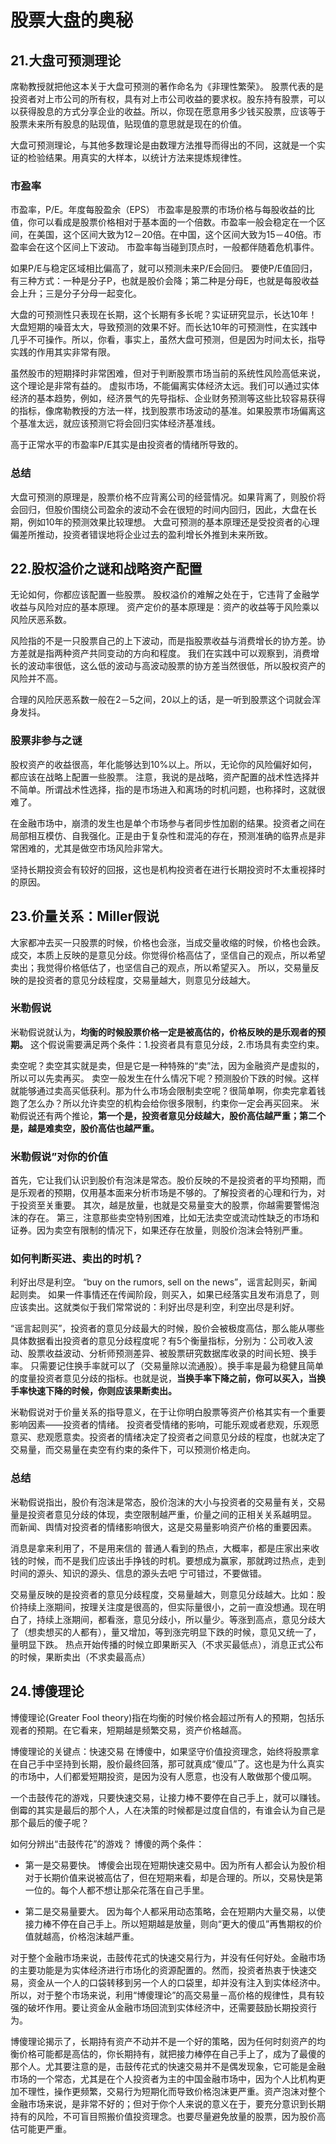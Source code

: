 # 股票大盘的奥秘
## 21.大盘可预测理论
席勒教授就把他这本关于大盘可预测的著作命名为《非理性繁荣》。
股票代表的是投资者对上市公司的所有权，具有对上市公司收益的要求权。股东持有股票，可以以获得股息的方式分享企业的收益。所以，你现在愿意用多少钱买股票，应该等于股票未来所有股息的贴现值，贴现值的意思就是现在的价值。

大盘可预测理论，与其他多数理论是由数理方法推导而得出的不同，这就是一个实证的检验结果。用真实的大样本，以统计方法来提炼规律性。

### 市盈率
市盈率，P/E。年度每股盈余（EPS） 市盈率是股票的市场价格与每股收益的比值，你可以看成是股票价格相对于基本面的一个倍数。市盈率一般会稳定在一个区间，在美国，这个区间大致为12－20倍。在中国，这个区间大致为15－40倍。市盈率会在这个区间上下波动。
市盈率每当碰到顶点时，一般都伴随着危机事件。

如果P/E与稳定区域相比偏高了，就可以预测未来P/E会回归。
要使P/E值回归，有三种方式：一种是分子P，也就是股价会降；第二种是分母E，也就是每股收益会上升；三是分子分母一起变化。

大盘的可预测性只表现在长期，这个长期有多长呢？实证研究显示，长达10年！
大盘短期的噪音太大，导致预测的效果不好。而长达10年的可预测性，在实践中几乎不可操作。所以，你看，事实上，虽然大盘可预测，但是因为时间太长，指导实践的作用其实非常有限。

虽然股市的短期择时非常困难，但对于判断股票市场当前的系统性风险高低来说，这个理论是非常有益的。
虚拟市场，不能偏离实体经济太远。我们可以通过实体经济的基本趋势，例如，经济景气的先导指标、企业财务预测等这些比较容易获得的指标，像席勒教授的方法一样，找到股票市场波动的基准。如果股票市场偏离这个基准太远，就应该预测它将会回归实体经济基准线。


高于正常水平的市盈率P/E其实是由投资者的情绪所导致的。

### 总结
大盘可预测的原理是，股票价格不应背离公司的经营情况。如果背离了，则股价将会回归，但股价围绕公司盈余的波动不会在很短的时间内回归，因此，大盘在长期，例如10年的预测效果比较理想。
大盘可预测的基本原理还是受投资者的心理偏差所推动，投资者错误地将企业过去的盈利增长外推到未来所致。

## 22.股权溢价之谜和战略资产配置
无论如何，你都应该配置一些股票。
股权溢价的难解之处在于，它违背了金融学收益与风险对应的基本原理。
资产定价的基本原理是：资产的收益等于风险乘以风险厌恶系数。

风险指的不是一只股票自己的上下波动，而是指股票收益与消费增长的协方差。协方差就是指两种资产共同变动的方向和程度。
我们在实践中可以观察到，消费增长的波动率很低，这么低的波动与高波动股票的协方差当然很低，所以股权资产的风险并不高。

合理的风险厌恶系数一般在2－5之间，20以上的话，是一听到股票这个词就会浑身发抖。

### 股票非参与之谜
股权资产的收益很高，年化能够达到10%以上。所以，无论你的风险偏好如何，都应该在战略上配置一些股票。
注意，我说的是战略，资产配置的战术性选择并不简单。所谓战术性选择，指的是市场进入和离场的时机问题，也称择时，这就很难了。

在金融市场中，崩溃的发生也是单个市场参与者同步性加剧的结果。投资者之间在局部相互模仿、自我强化。正是由于复杂性和混沌的存在，预测准确的临界点是非常困难的，尤其是做空市场风险非常大。

坚持长期投资会有较好的回报，这也是机构投资者在进行长期投资时不太重视择时的原因。

## 23.价量关系：Miller假说
大家都冲去买一只股票的时候，价格也会涨，当成交量收缩的时候，价格也会跌。
成交，本质上反映的是意见分歧。你觉得价格高估了，坚信自己的观点，所以希望卖出；我觉得价格低估了，也坚信自己的观点，所以希望买入。
所以，交易量反映的是投资者的意见分歧程度，交易量越大，则意见分歧越大。

### 米勒假说
米勒假说就认为，**均衡的时候股票价格一定是被高估的，价格反映的是乐观者的预期。**
这个假说需要满足两个条件：1.投资者具有意见分歧，2.市场具有卖空约束。

卖空呢？卖空其实就是卖，但是它是一种特殊的“卖”法，因为金融资产是虚拟的，所以可以先卖再买。
卖空一般发生在什么情况下呢？预测股价下跌的时候。这样就能够通过卖高买低获利。那为什么市场会限制卖空呢？很简单啊，你卖完拿着钱跑了怎么办？所以允许卖空的机构会给你很多限制，约束你一定会再买回来。
米勒假说还有两个推论，**第一个是，投资者意见分歧越大，股价高估越严重；第二个是，越是难卖空，股价高估也越严重。**

### 米勒假说”对你的价值
首先，它让我们认识到股价有泡沫是常态。股价反映的不是投资者的平均预期，而是乐观者的预期，仅用基本面来分析市场是不够的。了解投资者的心理和行为，对于投资至关重要。
其次，越是放量，也就是交易量变大的股票，你越需要警惕泡沫的存在。
第三，注意那些卖空特别困难，比如无法卖空或流动性缺乏的市场和证券。因为卖空有限制的情况下，如果还存在放量，则股价泡沫会特别严重。

### 如何判断买进、卖出的时机？
利好出尽是利空。
“buy on the rumors, sell on the news”，谣言起则买，新闻起则卖。
如果一件事情还在传闻阶段，则买入，如果已经落实且发布消息了，则应该卖出。这就类似于我们常常说的：利好出尽是利空，利空出尽是利好。

“谣言起则买”，投资者的意见分歧最大的时候，股价会被极度高估，那么能从哪些具体数据看出投资者的意见分歧程度呢？有5个衡量指标，分别为：公司收入波动、股票收益波动、分析师预测差异、被股票研究数据库收录的时间长短、换手率。
只需要记住换手率就可以了（交易量除以流通股）。换手率是最为稳健且简单的度量投资者意见分歧的指标。也就是说，**当换手率下降之前，你可以买入，当换手率快速下降的时候，你则应该果断卖出。**

米勒假说对于价量关系的指导意义，在于让你明白股票等资产价格其实有一个重要影响因素——投资者的情绪。
投资者受情绪的影响，可能乐观或者悲观，乐观愿意买、悲观愿意卖。投资者的情绪决定了投资者之间意见分歧的程度，也就决定了交易量，而交易量在卖空有约束的条件下，可以预测价格走向。

### 总结
米勒假说指出，股价有泡沫是常态，股价泡沫的大小与投资者的交易量有关，交易量是投资者意见分歧的体现，卖空限制越严重，价量之间的正相关关系越明显。
而新闻、舆情对投资者的情绪影响很大，这是交易量影响资产价格的重要因素。

消息是拿来利用了，不是用来信的
普通人看到的热点，大概率，都是庄家出来收钱的时候，而不是我们应该出手挣钱的时机。要想成为赢家，那就跨过热点，走到时间的源头、知识的源头、信息的源头去吧
宁可错过，不要做错。

交易量反映的是投资者的意见分歧程度，交易量越大，则意见分歧越大。比如：股价持续上涨期间，按理关注度是很高的，但实际量很小，之前一直没想通。现在明白了，持续上涨期间，都看涨，意见分歧小，所以量少。等涨到高点，意见分歧大了（想卖想买的人都有），量又增加，等到涨完明显下跌的时候，意见又统一了，量明显下跌。 热点开始传播的时候立即果断买入（不求买最低点），消息正式公布的时候，果断卖出（不求卖最高点）

## 24.博傻理论
博傻理论(Greater Fool theory)指在均衡的时候价格会超过所有人的预期，包括乐观者的预期。在它看来，短期越是频繁交易，资产价格越高。

博傻理论的关键点：快速交易
在博傻中，如果坚守价值投资理念，始终将股票拿在自己手中坚持到长期，股价最终回落，那可就真成“傻瓜”了。这也是为什么真实的市场中，人们都爱短期投资，是因为没有人愿意，也没有人敢做那个傻瓜啊。

一个击鼓传花的游戏，只要快速交易，让接力棒不要停在自己手上，就可以赚钱。
倒霉的其实是最后的那个人，人在决策的时候都是过度自信的，有谁会认为自己是那个最后的傻子呢？

如何分辨出“击鼓传花”的游戏？
博傻的两个条件：
- 第一是交易要快。
博傻会出现在短期快速交易中。因为所有人都会认为股价相对于长期价值来说被高估了，但在短期来看，却是合理的。所以，交易快是第一位的。每个人都不想让那朵花落在自己手里。

- 第二是交易量要大。
因为每个人都采用动态策略，会在短期内大量交易，以使接力棒不停在自己手上。所以短期越是放量，则向“更大的傻瓜”再售期权的价值就越高，价格泡沫越严重。

对于整个金融市场来说，击鼓传花式的快速交易行为，并没有任何好处。金融市场的主要功能是为实体经济进行市场化的资源配置的。然而，投资者热衷于快速交易，资金从一个人的口袋转移到另一个人的口袋里，却并没有注入到实体经济中。所以，对于整个市场来说，利用“博傻理论”的高交易量－高价格的规律性，具有较强的破坏作用。要让资金从金融市场回流到实体经济中，还需要鼓励长期投资行为。

博傻理论揭示了，长期持有资产不动并不是一个好的策略，因为任何时刻资产的均衡价格可能都是高估的，你长期持有，就把接力棒停在自己手上了，成为了最傻的那个人。尤其要注意的是，击鼓传花式的快速交易并不是偶发现象，它可能是金融市场的一个常态，尤其是在个人投资者为主的中国金融市场中，因为个人比机构更加不理性，操作更频繁，交易行为短期化而导致价格泡沫更严重。资产泡沫对整个金融市场来说，是非常不好的；但对于你个人来说的意义在于，要充分意识到长期持有的风险，不可盲目照搬价值投资理念。也要尽量避免放量的股票，因为股价高估可能更严重。